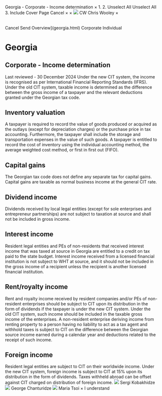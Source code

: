 Georgia - Corporate - Income determination
×
1.
2.
Unselect All
Unselect All
3.
Include Cover Page
Cancel
×
×
![](-/media/world-wide-tax-summaries/attachments/global---chris-wooley.ashx%3Frev=ac5e5f3223b34096b1afc2a6009c7320&revision=ac5e5f32-23b3-4096-b1af-c2a6009c7320&hash=859B7ADC84DC2CBEC9760E9E6EE7DE6D0A8BFCDF)
CW
Chris Wooley
×
######
Cancel
Send
Overview](georgia.html)
Corporate
Individual
# Georgia
## Corporate - Income determination
Last reviewed - 30 December 2024
Under the new CIT system, the income is recognised as per International Financial Reporting Standards (IFRS).
Under the old CIT system, taxable income is determined as the difference between the gross income of a taxpayer and the relevant deductions granted under the Georgian tax code.
## Inventory valuation
A taxpayer is required to record the value of goods produced or acquired as the outlays (except for depreciation charges) or the purchase price in tax accounting. Furthermore, the taxpayer shall include the storage and transportation expenses in the value of such goods.
A taxpayer is entitled to record the cost of inventory using the individual accounting method, the average weighted cost method, or first in first out (FIFO).
## Capital gains
The Georgian tax code does not define any separate tax for capital gains. Capital gains are taxable as normal business income at the general CIT rate.
## Dividend income
Dividends received by local legal entities (except for sole enterprises and entrepreneur partnerships) are not subject to taxation at source and shall not be included in gross income.
## Interest income
Resident legal entities and PEs of non-residents that received interest income that was taxed at source in Georgia are entitled to a credit on tax paid to the state budget.
Interest income received from a licensed financial institution is not subject to WHT at source, and it should not be included in the gross income of a recipient unless the recipient is another licensed financial institution.
## Rent/royalty income
Rent and royalty income received by resident companies and/or PEs of non-resident enterprises should be subject to CIT upon its distribution in the form of dividends if the taxpayer is under the new CIT system. Under the old CIT system, such income should be included in the taxable gross income of the enterprises.
A non-resident enterprise deriving income from renting property to a person having no liability to act as a tax agent and withhold taxes is subject to CIT on the difference between the Georgian source income earned during a calendar year and deductions related to the receipt of such income.
## Foreign income
Resident legal entities are subject to CIT on their worldwide income. Under the new CIT system, foreign income is subject to CIT at 15% upon its distribution in the form of dividends. Taxes withheld abroad can be offset against CIT charged on distribution of foreign income.
![](-/media/world-wide-tax-summaries/attachments/georgia---sergi_kobakhidze.ashx%3Frev=742b502eb239466f9dcd72fcc47a6992&revision=742b502e-b239-466f-9dcd-72fcc47a6992&hash=4BA55DBF676CD7707C090393873BB14CEADC5752)
Sergi Kobakhidze
![](-/media/world-wide-tax-summaries/attachments/georgia---george_chanturidze.ashx%3Frev=a99c7e6721684118877924ed6cb3ece9&revision=a99c7e67-2168-4118-8779-24ed6cb3ece9&hash=9FA94B811AF02EDDA87C8609A4536C13B7584E8D)
George Chanturidze
![](-/media/world-wide-tax-summaries/attachments/georgia---maria_tsoi.ashx%3Frev=b9a6b26b70a9493e9d0ec9a660dc6932&revision=b9a6b26b-70a9-493e-9d0e-c9a660dc6932&hash=484C9EFF68B4C24A6C7B4815638D8301E95CEDC8)
Maria Tsoi
×
I understand